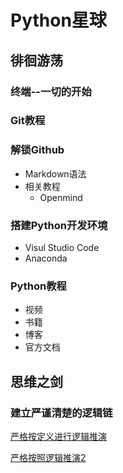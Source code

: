 # Python星球
## 徘徊游荡
### 终端--一切的开始

### Git教程

### 解锁Github
* Markdown语法
* 相关教程
  * Openmind
  
### 搭建Python开发环境
* Visul Studio Code
* Anaconda

### Python教程
* 视频
* 书籍
* 博客
* 官方文档

## 思维之剑
### 建立严谨清楚的逻辑链
[严格按定义进行逻辑推演](https://zhuanlan.zhihu.com/p/59304917)

[严格按照逻辑推演2](https://zhuanlan.zhihu.com/p/63351503)



